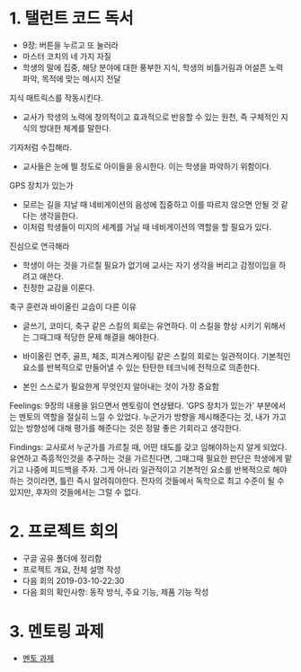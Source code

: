 # 1. 탤런트 코드 독서
- 9장: 버튼을 누르고 또 눌러라
- 마스터 코치의 네 가지 자질
- 학생의 말에 집중, 해당 분야에 대한 풍부한 지식, 학생의 비틀거림과 어설픈 노력 파악, 목적에 맞는 메시지 전달

지식 매트릭스를 작동시킨다.
- 교사가 학생의 노력에 창의적이고 효과적으로 반응할 수 있는 원천, 즉 구체적인 지식의 방대한 체계를 말한다.

기자처럼 수집해라.
- 교사들은 눈에 띌 정도로 아이들을 응시한다. 이는 학생을 파악하기 위함이다.

GPS 장치가 있는가
- 모르는 길을 지날 때 네비게이션의 음성에 집중하고 이를 따르지 않으면 안될 것 같다는 생각을한다.
- 이처럼 학생들이 미지의 세계를 거닐 때 네비게이션의 역할을 할 필요가 있다.

진심으로 연극해라
- 학생이 아는 것을 가르칠 필요가 없기에 교사는 자기 생각을 버리고 감정이입을 하려고 애쓴다.
- 진정한 교감을 이룬다.

축구 훈련과 바이올린 교습이 다른 이유
- 글쓰기, 코미디, 축구 같은 스킬의 회로는 유연하다. 이 스킬을 향상 시키기 위해서는 그때그때 적당한 문제 해결을 해야한다.
- 바이올린 연주, 골프, 체조, 피겨스케이팅 같은 스킬의 회로는 일관적이다.
기본적인 요소를 반복적으로 만들어낼 수 있는 탄탄한 테크닉에 전적으로 의존한다.

- 본인 스스로가 필요한게 무엇인지 알아내는 것이 가장 중요함

Feelings: 9장의 내용을 읽으면서 멘토링이 연상됐다. 'GPS 장치가 있는가' 부분에서는 멘토의 역할을
절실히 느낄 수 있었다. 누군가가 방향을 제시해준다는 것, 내가 가고 있는 방향성에 대해 평가를 해준다는
것은 정말 좋은 기회라고 생각한다.

Findings: 교사로서 누군가를 가르칠 때, 어떤 태도를 갖고 임해야하는지 알게 되었다. 유연하고 즉흥적인것을
추구하는 것을 가르친다면, 그때그때 필요한 판단은 학생에게 맡기고 나중에 피드백을 주자. 그게 아니라 일관적이고
기본적인 요소를 반복적으로 해야하는 것이라면, 틀린 즉시 알려줘야한다.
전자의 것들에서 독학으로 최고 수준이 될 수 있지만, 후자의 것들에서는 그럴 수 없다.

# 2. 프로젝트 회의
- 구글 공유 폴더에 정리함
- 프로젝트 개요, 전체 설명 작성
- 다음 회의 2019-03-10-22:30
- 다음 회의 확인사항: 동작 방식, 주요 기능, 제품 기능 작성

# 3. 멘토링 과제
- [멘토 과제](StudyWithMentor/homework_1.py)